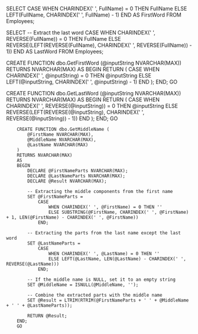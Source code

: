 SELECT
    CASE
        WHEN CHARINDEX(' ', FullName) = 0 THEN FullName
        ELSE LEFT(FullName, CHARINDEX(' ', FullName) - 1)
    END AS FirstWord
FROM
    Employees;






SELECT
    -- Extract the last word
    CASE
        WHEN CHARINDEX(' ', REVERSE(FullName)) = 0 THEN FullName
        ELSE REVERSE(LEFT(REVERSE(FullName), CHARINDEX(' ', REVERSE(FullName)) - 1))
    END AS LastWord
FROM
    Employees;






CREATE FUNCTION dbo.GetFirstWord (@inputString NVARCHAR(MAX))
RETURNS NVARCHAR(MAX)
AS
BEGIN
    RETURN (
        CASE
            WHEN CHARINDEX(' ', @inputString) = 0 THEN @inputString
            ELSE LEFT(@inputString, CHARINDEX(' ', @inputString) - 1)
        END
    );
END;
GO





CREATE FUNCTION dbo.GetLastWord (@inputString NVARCHAR(MAX))
RETURNS NVARCHAR(MAX)
AS
BEGIN
    RETURN (
        CASE
            WHEN CHARINDEX(' ', REVERSE(@inputString)) = 0 THEN @inputString
            ELSE REVERSE(LEFT(REVERSE(@inputString), CHARINDEX(' ', REVERSE(@inputString)) - 1))
        END
    );
END;
GO






        CREATE FUNCTION dbo.GetMiddleName (
            @FirstName NVARCHAR(MAX),
            @MiddleName NVARCHAR(MAX),
            @LastName NVARCHAR(MAX)
        )
        RETURNS NVARCHAR(MAX)
        AS
        BEGIN
            DECLARE @FirstNameParts NVARCHAR(MAX);
            DECLARE @LastNameParts NVARCHAR(MAX);
            DECLARE @Result NVARCHAR(MAX);
            
            -- Extracting the middle components from the first name
            SET @FirstNameParts = 
                CASE
                    WHEN CHARINDEX(' ', @FirstName) = 0 THEN ''
                    ELSE SUBSTRING(@FirstName, CHARINDEX(' ', @FirstName) + 1, LEN(@FirstName) - CHARINDEX(' ', @FirstName))
                END;
            
            -- Extracting the parts from the last name except the last word
            SET @LastNameParts = 
                CASE
                    WHEN CHARINDEX(' ', @LastName) = 0 THEN ''
                    ELSE LEFT(@LastName, LEN(@LastName) - CHARINDEX(' ', REVERSE(@LastName)))
                END;
            
            -- If the middle name is NULL, set it to an empty string
            SET @MiddleName = ISNULL(@MiddleName, '');
            
            -- Combine the extracted parts with the middle name
            SET @Result = LTRIM(RTRIM(@FirstNameParts + ' ' + @MiddleName + ' ' + @LastNameParts));
            
            RETURN @Result;
        END;
        GO



